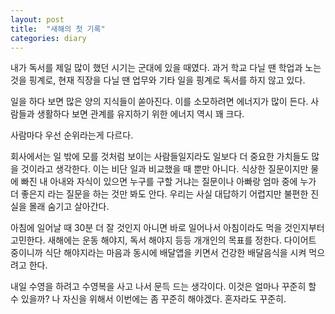 ```yaml
---
layout: post
title:  "새해의 첫 기록"
categories: diary
---
```


내가 독서를 제일 많이 했던 시기는 군대에 있을 때였다. 과거 학교 다닐 땐 학업과 노는 것을 핑계로, 현재 직장을 다닐 땐 업무와 기타 일을 핑계로 독서를 하지 않고 있다.

일을 하다 보면 많은 양의 지식들이 쏟아진다. 이를 소모하려면 에너지가 많이 든다. 사람들과 생활하다 보면 관계를 유지하기 위한 에너지 역시 꽤 크다.

사람마다 우선 순위라는게 다르다.

회사에서는 일 밖에 모를 것처럼 보이는 사람들일지라도 일보다 더 중요한 가치들도 많을 것이라고 생각한다. 이는 비단 일과 비교했을 때 뿐만 아니다. 식상한 질문이지만 물에 빠진 내 아내와 자식이 있으면 누구를 구할 거냐는 질문이나 아빠랑 엄마 중에 누가 더 좋은지 라는 질문을 하는 것만 봐도 안다. 우리는 사실 대답하기 어렵지만 불편한 진실을 몰래 숨기고 살아간다.

아침에 일어날 때 30분 더 잘 것인지 아니면 바로 일어나서 아침이라도 먹을 것인지부터 고민한다.
새해에는 운동 해야지, 독서 해야지 등등 개개인의 목표를 정한다.
다이어트 중이니까 식단 해야지라는 마음과 동시에 배달앱을 키면서 건강한 배달음식을 시켜 먹으려고 한다.

내일 수영을 하려고 수영복을 사고 나서 문득 드는 생각이다. 이것은 얼마나 꾸준히 할 수 있을까? 나 자신을 위해서 이번에는 좀 꾸준히 해야겠다. 혼자라도 꾸준히.